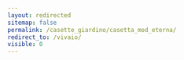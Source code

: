 ```yaml
---
layout: redirected
sitemap: false
permalink: /casette_giardino/casetta_mod_eterna/
redirect_to: /vivaio/
visible: 0
---
```

